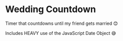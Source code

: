 # Wedding Countdown
Timer that countdowns until my friend gets married 😊

Includes HEAVY use of the JavaScript Date Object 😅

